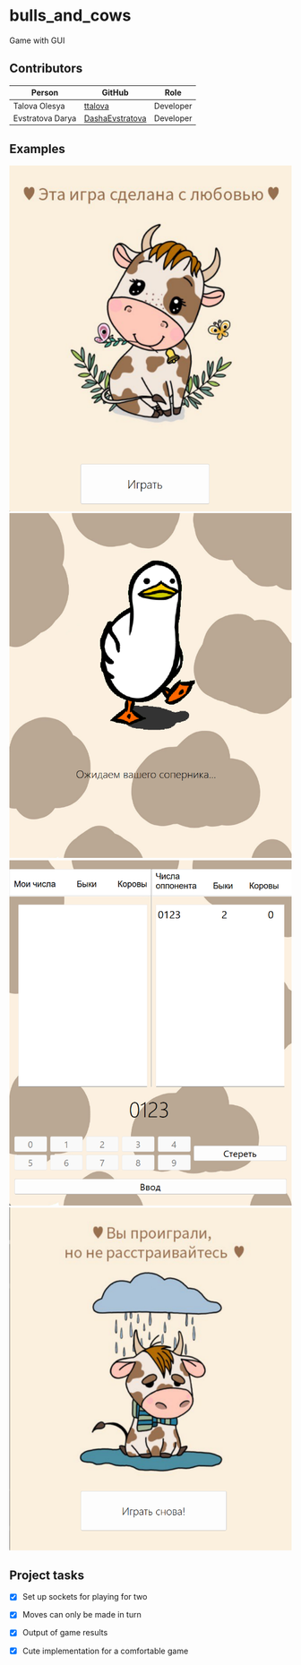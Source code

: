 # bulls_and_cows
Game with GUI


## Contributors
| Person      | GitHub | Role |
| ----------- | ----------- |--|
| Talova Olesya | [ttalova](https://github.com/ttalova) | Developer |
| Evstratova Darya | [DashaEvstratova](https://github.com/DashaEvstratova) | Developer |


## Examples
![img.png](project/static/for_readme/exm_1.png)
![img.png](project/static/for_readme/exm_2.png)
![img.png](project/static/for_readme/exm_3.png)
![img.png](project/static/for_readme/exm_4.png)


## Project tasks
- [X] Set up sockets for playing for two
- [X] Moves can only be made in turn
- [X] Output of game results
- [X] Cute implementation for a comfortable game

